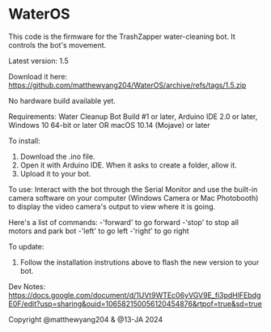 # WaterOS
This code is the firmware for the TrashZapper water-cleaning bot. It controls the bot's movement.

Latest version: 1.5

Download it here:
https://github.com/matthewyang204/WaterOS/archive/refs/tags/1.5.zip

No hardware build available yet.

Requirements:
Water Cleanup Bot Build #1 or later,
Arduino IDE 2.0 or later,
Windows 10 64-bit or later OR macOS 10.14 (Mojave) or later

To install:
1. Download the .ino file.
2. Open it with Arduino IDE. When it asks to create a folder, allow it.
3. Upload it to your bot.

To use: Interact with the bot through the Serial Monitor and use the built-in camera software on your computer (Windows Camera or Mac Photobooth) to display the video camera's output to view where it is going.

Here's a list of commands:
-'forward' to go forward
-'stop' to stop all motors and park bot
-'left' to go left
-'right' to go right

To update:
1. Follow the installation instrutions above to flash the new version to your bot.

Dev Notes: https://docs.google.com/document/d/1UVt9WTEc06yVGV9E_fi3pdHlFEbdgE0F/edit?usp=sharing&ouid=106582150056120454876&rtpof=true&sd=true

Copyright @matthewyang204 & @13-JA 2024
